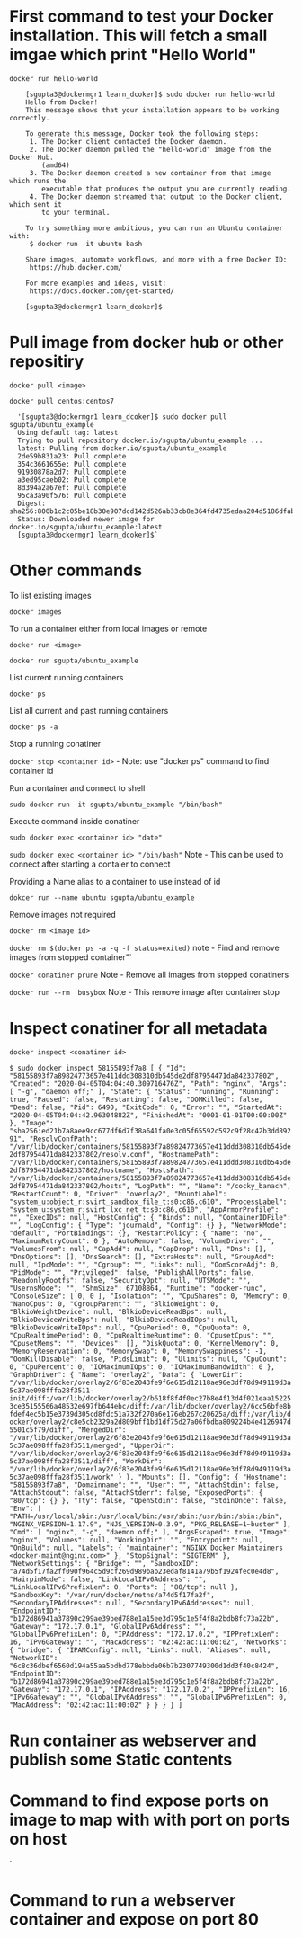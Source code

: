 # First command to test your Docker installation. This will fetch a small imgae which print "Hello World"

 `docker run hello-world`
 
        [sgupta3@dockermgr1 learn_dcoker]$ sudo docker run hello-world
        Hello from Docker!
        This message shows that your installation appears to be working correctly.

        To generate this message, Docker took the following steps:
         1. The Docker client contacted the Docker daemon.
         2. The Docker daemon pulled the "hello-world" image from the Docker Hub.
            (amd64)
         3. The Docker daemon created a new container from that image which runs the
            executable that produces the output you are currently reading.
         4. The Docker daemon streamed that output to the Docker client, which sent it
            to your terminal.

        To try something more ambitious, you can run an Ubuntu container with:
         $ docker run -it ubuntu bash

        Share images, automate workflows, and more with a free Docker ID:
         https://hub.docker.com/

        For more examples and ideas, visit:
         https://docs.docker.com/get-started/

        [sgupta3@dockermgr1 learn_dcoker]$
# Pull image from docker hub or other repositiry 
`docker pull <image>`

`docker pull centos:centos7`

      '[sgupta3@dockermgr1 learn_dcoker]$ sudo docker pull sgupta/ubuntu_example
      Using default tag: latest
      Trying to pull repository docker.io/sgupta/ubuntu_example ...
      latest: Pulling from docker.io/sgupta/ubuntu_example
      2de59b831a23: Pull complete
      354c3661655e: Pull complete
      91930878a2d7: Pull complete
      a3ed95caeb02: Pull complete
      8d394a2a67ef: Pull complete
      95ca3a90f576: Pull complete
      Digest: sha256:800b1c2c05be18b30e907dcd142d526ab33cb8e364fd4735edaa204d5186dfab
      Status: Downloaded newer image for docker.io/sgupta/ubuntu_example:latest
      [sgupta3@dockermgr1 learn_dcoker]$`

# Other commands
To list existing images

`docker images`

To run a container either from local images or remote

`docker run <image>`

`docker run sgupta/ubuntu_example`

List current running containers 

`docker ps`

List all current and past running containers 

`docker ps -a`

Stop a running conatiner 

`docker stop <container id>`  - Note: use "docker ps" command to find container id

Run a container and connect to shell

`sudo docker run -it sgupta/ubuntu_example "/bin/bash"`

Execute command inside conatiner

`sudo docker exec <container id> "date"`

`sudo docker exec <container id> "/bin/bash"` Note - This can be used to connect after starting a contaier to connect

Providing a Name alias to a container to use instead of id

`dokcer run --name ubuntu sgupta/ubuntu_example`

Remove images not required

`docker rm <image id>` 

`docker rm $(docker ps -a -q -f status=exited)` note - Find and remove images from stopped container"`

`docker conatiner prune` Note - Remove all images from stopped conatiners

`docker run --rm  busybox` Note - This remove image after container stop

# Inspect conatiner for all metadata 

`docker inspect <conatiner id>`
 
 `$ sudo docker inspect 58155893f7a8
[
    {
        "Id": "58155893f7a89824773657e411ddd308310db545de2df87954471da842337802",
        "Created": "2020-04-05T04:04:40.309716476Z",
        "Path": "nginx",
        "Args": [
            "-g",
            "daemon off;"
        ],
        "State": {
            "Status": "running",
            "Running": true,
            "Paused": false,
            "Restarting": false,
            "OOMKilled": false,
            "Dead": false,
            "Pid": 6490,
            "ExitCode": 0,
            "Error": "",
            "StartedAt": "2020-04-05T04:04:42.96304882Z",
            "FinishedAt": "0001-01-01T00:00:00Z"
        },
        "Image": "sha256:ed21b7a8aee9cc677df6d7f38a641fa0e3c05f65592c592c9f28c42b3dd89291",
        "ResolvConfPath": "/var/lib/docker/containers/58155893f7a89824773657e411ddd308310db545de2df87954471da842337802/resolv.conf",
        "HostnamePath": "/var/lib/docker/containers/58155893f7a89824773657e411ddd308310db545de2df87954471da842337802/hostname",
        "HostsPath": "/var/lib/docker/containers/58155893f7a89824773657e411ddd308310db545de2df87954471da842337802/hosts",
        "LogPath": "",
        "Name": "/cocky_banach",
        "RestartCount": 0,
        "Driver": "overlay2",
        "MountLabel": "system_u:object_r:svirt_sandbox_file_t:s0:c86,c610",
        "ProcessLabel": "system_u:system_r:svirt_lxc_net_t:s0:c86,c610",
        "AppArmorProfile": "",
        "ExecIDs": null,
        "HostConfig": {
            "Binds": null,
            "ContainerIDFile": "",
            "LogConfig": {
                "Type": "journald",
                "Config": {}
            },
            "NetworkMode": "default",
            "PortBindings": {},
            "RestartPolicy": {
                "Name": "no",
                "MaximumRetryCount": 0
            },
            "AutoRemove": false,
            "VolumeDriver": "",
            "VolumesFrom": null,
            "CapAdd": null,
            "CapDrop": null,
            "Dns": [],
            "DnsOptions": [],
            "DnsSearch": [],
            "ExtraHosts": null,
            "GroupAdd": null,
            "IpcMode": "",
            "Cgroup": "",
            "Links": null,
            "OomScoreAdj": 0,
            "PidMode": "",
            "Privileged": false,
            "PublishAllPorts": false,
            "ReadonlyRootfs": false,
            "SecurityOpt": null,
            "UTSMode": "",
            "UsernsMode": "",
            "ShmSize": 67108864,
            "Runtime": "docker-runc",
            "ConsoleSize": [
                0,
                0
            ],
            "Isolation": "",
            "CpuShares": 0,
            "Memory": 0,
            "NanoCpus": 0,
            "CgroupParent": "",
            "BlkioWeight": 0,
            "BlkioWeightDevice": null,
            "BlkioDeviceReadBps": null,
            "BlkioDeviceWriteBps": null,
            "BlkioDeviceReadIOps": null,
            "BlkioDeviceWriteIOps": null,
            "CpuPeriod": 0,
            "CpuQuota": 0,
            "CpuRealtimePeriod": 0,
            "CpuRealtimeRuntime": 0,
            "CpusetCpus": "",
            "CpusetMems": "",
            "Devices": [],
            "DiskQuota": 0,
            "KernelMemory": 0,
            "MemoryReservation": 0,
            "MemorySwap": 0,
            "MemorySwappiness": -1,
            "OomKillDisable": false,
            "PidsLimit": 0,
            "Ulimits": null,
            "CpuCount": 0,
            "CpuPercent": 0,
            "IOMaximumIOps": 0,
            "IOMaximumBandwidth": 0
        },
        "GraphDriver": {
            "Name": "overlay2",
            "Data": {
                "LowerDir": "/var/lib/docker/overlay2/6f83e2043fe9f6e615d12118ae96e3df78d949119d3a5c37ae098fffa28f3511-init/diff:/var/lib/docker/overlay2/b618f8f4f0ec27b8e4f13d4f021eaa152253ce35155566a48532e697fb644ebc/diff:/var/lib/docker/overlay2/6cc56bfe8bfdef4ec5b15e3739d305cd8fdc51a732f270a6e176eb267c20625a/diff:/var/lib/docker/overlay2/c8e5cb2329a2d809bff1bd1df75d27a06fbdba809224b4e4126947d5501c5f79/diff",
                "MergedDir": "/var/lib/docker/overlay2/6f83e2043fe9f6e615d12118ae96e3df78d949119d3a5c37ae098fffa28f3511/merged",
                "UpperDir": "/var/lib/docker/overlay2/6f83e2043fe9f6e615d12118ae96e3df78d949119d3a5c37ae098fffa28f3511/diff",
                "WorkDir": "/var/lib/docker/overlay2/6f83e2043fe9f6e615d12118ae96e3df78d949119d3a5c37ae098fffa28f3511/work"
            }
        },
        "Mounts": [],
        "Config": {
            "Hostname": "58155893f7a8",
            "Domainname": "",
            "User": "",
            "AttachStdin": false,
            "AttachStdout": false,
            "AttachStderr": false,
            "ExposedPorts": {
                "80/tcp": {}
            },
            "Tty": false,
            "OpenStdin": false,
            "StdinOnce": false,
            "Env": [
                "PATH=/usr/local/sbin:/usr/local/bin:/usr/sbin:/usr/bin:/sbin:/bin",
                "NGINX_VERSION=1.17.9",
                "NJS_VERSION=0.3.9",
                "PKG_RELEASE=1~buster"
            ],
            "Cmd": [
                "nginx",
                "-g",
                "daemon off;"
            ],
            "ArgsEscaped": true,
            "Image": "nginx",
            "Volumes": null,
            "WorkingDir": "",
            "Entrypoint": null,
            "OnBuild": null,
            "Labels": {
                "maintainer": "NGINX Docker Maintainers <docker-maint@nginx.com>"
            },
            "StopSignal": "SIGTERM"
        },
        "NetworkSettings": {
            "Bridge": "",
            "SandboxID": "a74d5f17fa2ff090f964c5d9cf269d989bab23edaf8141a79b5f1924fec0e4d8",
            "HairpinMode": false,
            "LinkLocalIPv6Address": "",
            "LinkLocalIPv6PrefixLen": 0,
            "Ports": {
                "80/tcp": null
            },
            "SandboxKey": "/var/run/docker/netns/a74d5f17fa2f",
            "SecondaryIPAddresses": null,
            "SecondaryIPv6Addresses": null,
            "EndpointID": "b172d86941a37890c299ae39bed788e1a15ee3d795c1e5f4f8a2bdb8fc73a22b",
            "Gateway": "172.17.0.1",
            "GlobalIPv6Address": "",
            "GlobalIPv6PrefixLen": 0,
            "IPAddress": "172.17.0.2",
            "IPPrefixLen": 16,
            "IPv6Gateway": "",
            "MacAddress": "02:42:ac:11:00:02",
            "Networks": {
                "bridge": {
                    "IPAMConfig": null,
                    "Links": null,
                    "Aliases": null,
                    "NetworkID": "6c8c36dbef6560d194a55aa5bdbd778ebbde06b7b2307749300d1dd3f40c8424",
                    "EndpointID": "b172d86941a37890c299ae39bed788e1a15ee3d795c1e5f4f8a2bdb8fc73a22b",
                    "Gateway": "172.17.0.1",
                    "IPAddress": "172.17.0.2",
                    "IPPrefixLen": 16,
                    "IPv6Gateway": "",
                    "GlobalIPv6Address": "",
                    "GlobalIPv6PrefixLen": 0,
                    "MacAddress": "02:42:ac:11:00:02"
                }
            }
        }
    }
]
`
 
 
# Run container as webserver and publish some Static contents
 # Command to find expose ports on image to map with with port on ports on host
 
 `
 # Command to run a webserver container and expose on port 80


